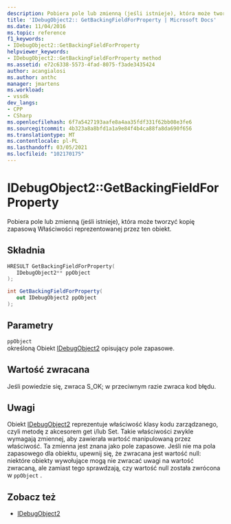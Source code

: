 ```yaml
---
description: Pobiera pole lub zmienną (jeśli istnieje), która może tworzyć kopię zapasową Właściwości reprezentowanej przez ten obiekt.
title: 'IDebugObject2:: GetBackingFieldForProperty | Microsoft Docs'
ms.date: 11/04/2016
ms.topic: reference
f1_keywords:
- IDebugObject2::GetBackingFieldForProperty
helpviewer_keywords:
- IDebugObject2::GetBackingFieldForProperty method
ms.assetid: e72c6338-5573-4fad-8075-f3ade3435424
author: acangialosi
ms.author: anthc
manager: jmartens
ms.workload:
- vssdk
dev_langs:
- CPP
- CSharp
ms.openlocfilehash: 6f7a5427193aafe8a4aa35fdf331f62bb08e3fe6
ms.sourcegitcommit: 4b323a8a8bfd1a1a9e84f4b4ca88fa8da690f656
ms.translationtype: MT
ms.contentlocale: pl-PL
ms.lasthandoff: 03/05/2021
ms.locfileid: "102170175"
---
```

# <a name="idebugobject2getbackingfieldforproperty"></a>IDebugObject2::GetBackingFieldForProperty
Pobiera pole lub zmienną (jeśli istnieje), która może tworzyć kopię zapasową Właściwości reprezentowanej przez ten obiekt.

## <a name="syntax"></a>Składnia

```cpp
HRESULT GetBackingFieldForProperty(
   IDebugObject2** ppObject
);
```

```csharp
int GetBackingFieldForProperty(
   out IDebugObject2 ppObject
);
```

## <a name="parameters"></a>Parametry
`ppObject`\
określoną Obiekt [IDebugObject2](../../../extensibility/debugger/reference/idebugobject2.md) opisujący pole zapasowe.

## <a name="return-value"></a>Wartość zwracana
 Jeśli powiedzie się, zwraca S_OK; w przeciwnym razie zwraca kod błędu.

## <a name="remarks"></a>Uwagi
 Obiekt [IDebugObject2](../../../extensibility/debugger/reference/idebugobject2.md) reprezentuje właściwość klasy kodu zarządzanego, czyli metodę z akcesorem get i/lub Set. Takie właściwości zwykle wymagają zmiennej, aby zawierała wartość manipulowaną przez właściwość. Ta zmienna jest znana jako pole zapasowe. Jeśli nie ma pola zapasowego dla obiektu, upewnij się, że zwracana jest wartość null: niektóre obiekty wywołujące mogą nie zwracać uwagi na wartość zwracaną, ale zamiast tego sprawdzają, czy wartość null została zwrócona w `ppObject` .

## <a name="see-also"></a>Zobacz też
- [IDebugObject2](../../../extensibility/debugger/reference/idebugobject2.md)
